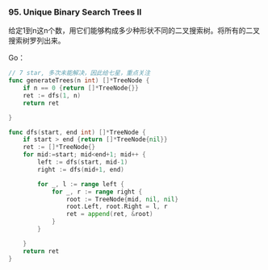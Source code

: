 ### 95. Unique Binary Search Trees II

给定1到n这n个数，用它们能够构成多少种形状不同的二叉搜索树。将所有的二叉搜索树罗列出来。


Go：

```go
// 7 star, 多次未能解决，因此给七星，重点关注
func generateTrees(n int) []*TreeNode {
	if n == 0 {return []*TreeNode{}}
	ret := dfs(1, n)
	return ret

}

func dfs(start, end int) []*TreeNode {
	if start > end {return []*TreeNode{nil}}
	ret := []*TreeNode{}
	for mid:=start; mid<end+1; mid++ {
		left := dfs(start, mid-1)
		right := dfs(mid+1, end)

		for _, l := range left {
			for _, r := range right {
				root := TreeNode{mid, nil, nil}
				root.Left, root.Right = l, r
				ret = append(ret, &root)
			}
		}

	}
	return ret
}
```